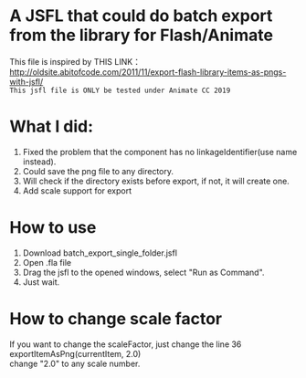 # A JSFL that could do batch export from the library for Flash/Animate

This file is inspired by THIS LINK：http://oldsite.abitofcode.com/2011/11/export-flash-library-items-as-pngs-with-jsfl/<br/>
`This jsfl file is ONLY be tested under Animate CC 2019`

# What I did:
1) Fixed the problem that the component has no linkageIdentifier(use name instead).
2) Could save the png file to any directory.
3) Will check if the directory exists before export, if not, it will create one.
4) Add scale support for export

# How to use
1) Download batch_export_single_folder.jsfl
2) Open .fla file
3) Drag the jsfl to the opened windows, select "Run as Command".
4) Just wait.

# How to change scale factor
If you want to change the scaleFactor, just change the line 36<br/>
exportItemAsPng(currentItem, 2.0)<br/>
change "2.0" to any scale number.

